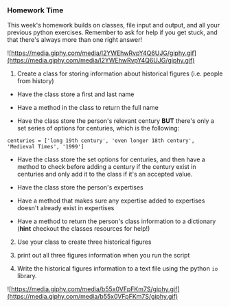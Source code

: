 ### Homework Time
This week's homework builds on classes, file input and output, and all your previous python exercises. Remember to ask for help if you get stuck, and that there's always more than one right answer!

![https://media.giphy.com/media/l2YWEhwRvpY4Q6UJG/giphy.gif](https://media.giphy.com/media/l2YWEhwRvpY4Q6UJG/giphy.gif)

1. Create a class for storing information about historical figures (i.e. people from history)

- Have the class store a first and last name
- Have a method in the class to return the full name

- Have the class store the person's relevant century **BUT** there's only a set series of options for centuries, which is the following:
```
centuries = ['long 19th century', 'even longer 18th century', 'Medieval Times', '1999']
```
- Have the class store the set options for centuries, and then have a method to check before adding a century if the century exist in centuries and only add it to the class if it's an accepted value.

- Have the class store the person's expertises
- Have a method that makes sure any expertise added to expertises doesn't already exist in expertises

- Have a method to return the person's class information to a dictionary (**hint** checkout the classes resources for help!)


2. Use your class to create three historical figures

3. print out all three figures information when you run the script

4. Write the historical figures information to a text file using the python `io` library.

![https://media.giphy.com/media/b55x0VFpFKm7S/giphy.gif](https://media.giphy.com/media/b55x0VFpFKm7S/giphy.gif)